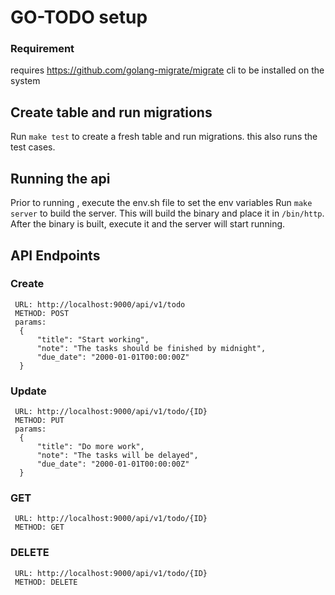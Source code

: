 # GO-TODO setup

### Requirement 
  requires https://github.com/golang-migrate/migrate cli to be installed on the system

## Create table and run migrations

Run `make test` to create a fresh table and run migrations.
this also runs the test cases.

## Running the api

Prior to running , execute the env.sh file to set the env variables
Run `make server` to build the server.
This will build the binary and place it in `/bin/http`.
After the binary is built, execute it and the server will start running.

## API Endpoints

### Create

```
 URL: http://localhost:9000/api/v1/todo
 METHOD: POST
 params:
  {
      "title": "Start working",
      "note": "The tasks should be finished by midnight",
      "due_date": "2000-01-01T00:00:00Z"
  }
```

### Update

```
 URL: http://localhost:9000/api/v1/todo/{ID}
 METHOD: PUT
 params:
  {
      "title": "Do more work",
      "note": "The tasks will be delayed",
      "due_date": "2000-01-01T00:00:00Z"
  }
```

### GET

```
 URL: http://localhost:9000/api/v1/todo/{ID}
 METHOD: GET
```

### DELETE

```
 URL: http://localhost:9000/api/v1/todo/{ID}
 METHOD: DELETE
```
